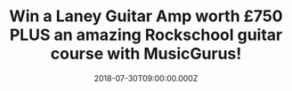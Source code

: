 ---
campaign-uuid: "c-df94a94c-af7f-4027-9a16-135b24b8bca2"
type: "Preview"
category: "Music"
date: "2018-07-30T09:00:00.000Z"
end-date: "2018-08-30T23:59:00.000Z"
disable-form: false
is_promoted: true
has_entry_page: true
title: "Win a Laney Guitar Amp worth £750 PLUS an amazing Rockschool guitar course\
  \ with MusicGurus!"
competition-description: "<p>The #1 place to learn music online MusicGurus is giving\
  \ away an incredible prize for a music-lover: a Laney Guitar Amp worth £750 PLUS\
  \ an amazing Rockschool guitar course which includes many lessons!</p> \r\n<p>Whether\
  \ you’re a beginner or improver, enter now to win this amazing prize and get on\
  \ your way to becoming a rockstar with MusicGurus!</p>"
hero-header: "Win a Laney Guitar Amp worth £750 PLUS an amazing Rockschool guitar\
  \ course with MusicGurus!"
terms-confirmation: "N/A"
banner-img: "https://assets.expresslyapp.com/asset-057bc55a-e01d-4d38-821d-eb2c03919a80.jpg"
logo-left-href: "https://www.musicgurus.com/"
logo-left-image: "https://assets.expresslyapp.com/asset-78f189a4-1ce3-4c02-85c0-e96cd9039121.jpg"
logo-left-title: "MusicGurus"
bg-image-hero: "https://assets.expresslyapp.com/asset-af9c33d1-e150-489e-806a-e4f9bd209f54.png"
bg-image-first: "https://assets.expresslyapp.com/asset-782baafa-bd8b-4d81-b160-eb724f1b0377.png"
bg-image-second: "https://assets.expresslyapp.com/asset-e08839e6-ea44-48d7-a1a7-3601208ad948.png"
bg-image-third: "https://assets.expresslyapp.com/asset-ab6af562-e01c-4c64-8979-474a09c5b002.png"
section1-content: "MusicGurus.com is the #1 place to learn music online. Whether you’\
  re just starting out or already an experienced musician, choose from 1000s of video\
  \ lessons across a range of instruments and styles taught by top teachers and contemporary\
  \ stars such as Katie Melua, Everything Everything and Radiohead."
section2-content: "<p>Students can learn anything from piano to electronic music production\
  \ with HD video lessons and get 1-2-1 personalized tutoring from awesome teachers\
  \ anytime, anywhere.</p>\r\n<p>What’s even better is that MusicGurus have just released\
  \ a new guitar course with Rockschool, who are the global leaders in contemporary\
  \ music education and exams and you can take a course for free as part of this awesome\
  \ prize!</p>"
section3-content: "<p>If you’re liking what you’re hearing… get ready to become a\
  \ rockstar because NME AAA is partnering with MusicGurus to give one lucky winner\
  \ a Laney GH30R-112 amp worth £750 plus a free Rockschool guitar course at a level\
  \ that suits you which includes many lessons!</p>\r\n<p>Enter the form below and\
  \ show your inner musician side with MusicGurus and this amazing prize!</p>\r\n\
  <p>Good luck!</p>"
entry-title: "Win a Laney Guitar Amp worth £750 PLUS an amazing Rockschool guitar\
  \ course with MusicGurus!"
entry-content: "Enter the draw to win a Laney Guitar Amp worth £750 and amazing Rockschool\
  \ guitar course with MusicGurus by completing the form below before 23:59 on 30th\
  \ of August 2018."
has-winner: false
prize-description: "A Laney Guitar Amp worth £750 PLUS plus a free Rockschool guitar\
  \ course which includes many lessons."
special-conditions: "Multiple entries are allowed up to one every day."
---